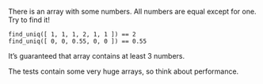 There is an array with some numbers. All numbers are equal except for one. Try to find it!

    find_uniq([ 1, 1, 1, 2, 1, 1 ]) == 2
    find_uniq([ 0, 0, 0.55, 0, 0 ]) == 0.55

It’s guaranteed that array contains at least 3 numbers.

The tests contain some very huge arrays, so think about performance.

